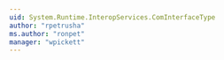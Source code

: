 ```yaml
---
uid: System.Runtime.InteropServices.ComInterfaceType
author: "rpetrusha"
ms.author: "ronpet"
manager: "wpickett"
---
```

